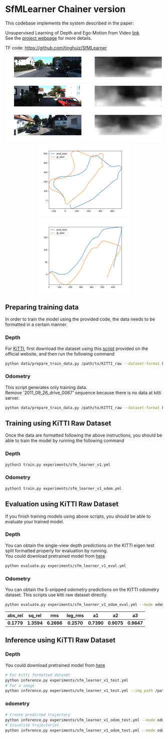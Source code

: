 # SfMLearner Chainer version
This codebase implements the system described in the paper:

Unsupervised Learning of Depth and Ego-Motion from Video [link](https://people.eecs.berkeley.edu/~tinghuiz/projects/SfMLearner/)  
See the [project webpage](https://people.eecs.berkeley.edu/~tinghuiz/projects/SfMLearner/) for more details.

TF code: https://github.com/tinghuiz/SfMLearner

<p align="center">
<img src="./imgs/output_1.png"/>  
<img src="./imgs/output_2.png"/>  
<img src="./imgs/output_3.png"/>  
<img src="./imgs/result_9.png" width=300, height=240/>
<img src="./imgs/result_10.png" width=300, height=240/>
</p>

## Preparing training data
In order to train the model using the provided code, the data needs to be formatted in a certain manner.

### Depth
For [KiTTI](http://www.cvlibs.net/datasets/kitti/raw_data.php), first download the dataset using this [script](http://www.cvlibs.net/download.php?file=raw_data_downloader.zip) provided on the official website, and then run the following command
```bash
python data/prepare_train_data.py /path/to/KITTI_raw --dataset-format kitti_raw --static-frames ./data/static_frames.txt  --dump-root /path/to/KITTI_formatted --height 128 --width 416 --num-threads 8
```

### Odometry
This script generates only training data.  
Remove '2011_09_26_drive_0067' sequence because there is no data at kitti server.
```bash
python data/prepare_train_data.py /path/to/KITTI_raw --dataset-format kitti_odom --static-frames ./data/static_frames.txt  --dump-root /path/to/KITTI_formatted --height 128 --width 416 --num-threads 8
```

## Training using KiTTI Raw Dataset
Once the data are formatted following the above instructions, you should be able to train the model by running the following command

### Depth
```bash
python3 train.py experiments/sfm_learner_v1.yml
```

### Odometry
```bash
python3 train.py experiments/sfm_learner_v1_odom.yml
```

## Evaluation using KiTTI Raw Dataset
If you finish training models using above scripts, you should be able to evaluate your trained model.

### Depth
You can obtain the single-view depth predictions on the KITTI eigen test split formatted properly for evaluation by running.  
You could download pretrained model from [here](https://www.dropbox.com/s/v1t4b1vao9ucqva/depth_exp02smooth01.npz)
```bash
python evaluate.py experiments/sfm_learner_v1_eval.yml
```

### Odometry
You can obtain the 5-snipped odometry predictions on the KITTI odometry dataset. This scripts use kitti raw dataset directly.
```bash
python evaluate.py experiments/sfm_learner_v1_odom_eval.yml --mode odom
```

| abs_rel | sq_rel | rms | log_rms | a1 | a2 | a3 |
|:--------------:|:---------------:|:---------------:|:---------------:|:---------------:|:---------------:|:---------------:|
| **0.1779** | **1.3594** | **6.2696** | **0.2570** | **0.7390** | **0.9075** | **0.9647** |

## Inference using KiTTI Raw Dataset
### Depth
You could download pretrained model from [here](https://www.dropbox.com/s/v1t4b1vao9ucqva/depth_exp02smooth01.npz)
```bash
# For kitti formatted dataset
python inference.py experiments/sfm_learner_v1_test.yml
# For a image
python inference.py experiments/sfm_learner_v1_test.yml --img_path /path/to/img --save 1 --width 416 --height 128
```

### odometry
```bash
# Create predicted trajectory
python inference.py experiments/sfm_learner_v1_odom_test.yml --mode odom
# Visualize trajectories
python inference.py experiments/sfm_learner_v1_odom_test.yml --mode odom --gt_file ./kitti_eval/pose_data/ground_truth/10_full.txt --pred_file ./test.txt
```

